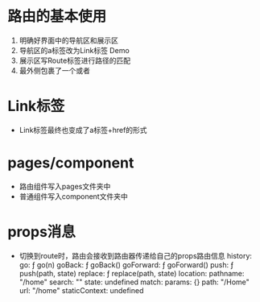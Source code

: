 # 路由的基本使用
1. 明确好界面中的导航区和展示区
2. 导航区的a标签改为Link标签
   <Link to='/xxx'>Demo</Link>
3. 展示区写Route标签进行路径的匹配
   <Route path='/xxx' component={Demo}/>
4. <App>最外侧包裹了一个<BrowserRouter>或者<HashRouter>

# Link标签
* Link标签最终也变成了a标签+href的形式

# pages/component
* 路由组件写入pages文件夹中
* 普通组件写入component文件夹中

# props消息
* 切换到route时，路由会接收到路由器传递给自己的props路由信息
history:
  go: ƒ go(n)
  goBack: ƒ goBack()
  goForward: ƒ goForward()
  push: ƒ push(path, state)
  replace: ƒ replace(path, state)
location:
  pathname: "/home"
  search: ""
  state: undefined
match:
  params: {}
  path: "/Home"
  url: "/home"
  staticContext: undefined